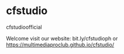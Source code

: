 # cfstudio
 cfstudioofficial

Welcome visit our website:
bit.ly/cfstudioph or https://multimediaproclub.github.io/cfstudio/